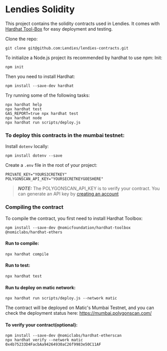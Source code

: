 # Lendies Solidity

This project contains the solidity contracts used in Lendies. It comes with [Hardhat Tool-Box](https://hardhat.org/hardhat-runner/docs/getting-started#overview) for easy deployment and testing.

Clone the repo:

```shell
git clone git@github.com:Lendies/lendies-contracts.git
```

To initialize a Node.js project its recommended by hardhat to use npm:
Init:
```shell
npm init
```

Then you need to install Hardhat:

```shell
npm install --save-dev hardhat
```

Try running some of the following tasks:

```shell
npx hardhat help
npx hardhat test
GAS_REPORT=true npx hardhat test
npx hardhat node
npx hardhat run scripts/deploy.js
```

### To deploy this contracts in the mumbai testnet:


Install `dotenv` locally:

```shell
npm install dotenv --save
```

Create a `.env` file in the root of your project:


```dosini
PRIVATE_KEY="YOURS3CRETKEY"
POLYGONSCAN_API_KEY="YOURSECRETKEYGOESHERE"
```

> **_NOTE:_**  The POLYGONSCAN_API_KEY is to verify your contract. You can generate an API key by [creating an account](https://polygonscan.com/register)

### Compiling the contract

To compile the contract, you first need to install Hardhat Toolbox:

```shell
npm install --save-dev @nomicfoundation/hardhat-toolbox @nomiclabs/hardhat-ethers
```

#### Run to compile:

```shell
npx hardhat compile
```

#### Run to test:

```shell
npx hardhat test
```

#### Run tu deploy on matic network:

```shell
npx hardhat run scripts/deploy.js --network matic
```


The contract will be deployed on Matic's Mumbai Testnet, and you can check the deployment status here: https://mumbai.polygonscan.com/

#### To verify your contract(optional):

```shell
npm install --save-dev @nomiclabs/hardhat-etherscan
npx hardhat verify --network matic 0x4b75233D4FacbAa94264930aC26f9983e50C11AF
```
